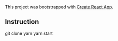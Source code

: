 This project was bootstrapped with [Create React App](https://github.com/facebook/create-react-app).

## Instruction
git clone
yarn
yarn start
